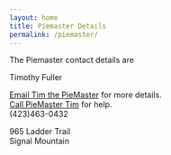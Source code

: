 ```yaml
---
layout: home
title: Piemaster Details
permalink: /piemaster/
---
```


The Piemaster contact details are

Timothy Fuller
<p>
  <a href="mailto:3116moonpiemaster@gmail.com">Email Tim the PieMaster</a> for more details.
  <br/>
  <a href="tel:4234630432">Call PieMaster Tim</a> for help.
  <br/>
  (423)463-0432
</p>

965 Ladder Trail<br/>
Signal Mountain

